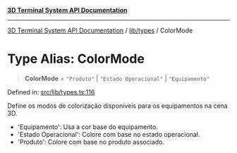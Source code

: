 [**3D Terminal System API Documentation**](../../../README.md)

***

[3D Terminal System API Documentation](../../../README.md) / [lib/types](../README.md) / ColorMode

# Type Alias: ColorMode

> **ColorMode** = `"Produto"` \| `"Estado Operacional"` \| `"Equipamento"`

Defined in: [src/lib/types.ts:116](https://github.com/Dicommunitas/ThreeJS_Terminal_3D2/blob/2d6118765ed06f96efcb299ae199b08c708400c9/src/lib/types.ts#L116)

Define os modos de colorização disponíveis para os equipamentos na cena 3D.
- 'Equipamento': Usa a cor base do equipamento.
- 'Estado Operacional': Colore com base no estado operacional.
- 'Produto': Colore com base no produto associado.
